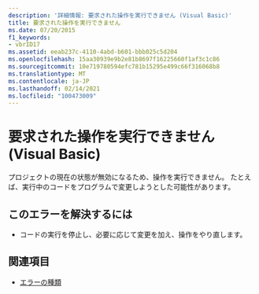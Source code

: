 ```yaml
---
description: '詳細情報: 要求された操作を実行できません (Visual Basic)'
title: 要求された操作を実行できません
ms.date: 07/20/2015
f1_keywords:
- vbrID17
ms.assetid: eeab237c-4110-4abd-b601-bbb025c5d204
ms.openlocfilehash: 15aa30939e9b2e81b8697f16225660f1af3c1c86
ms.sourcegitcommit: 10e719780594efc781b15295e499c66f316068b8
ms.translationtype: MT
ms.contentlocale: ja-JP
ms.lasthandoff: 02/14/2021
ms.locfileid: "100473009"
---
```

# <a name="cant-perform-requested-operation-visual-basic"></a>要求された操作を実行できません (Visual Basic)

プロジェクトの現在の状態が無効になるため、操作を実行できません。 たとえば、実行中のコードをプログラムで変更しようとした可能性があります。  
  
## <a name="to-correct-this-error"></a>このエラーを解決するには  
  
- コードの実行を停止し、必要に応じて変更を加え、操作をやり直します。  
  
## <a name="see-also"></a>関連項目

- [エラーの種類](../programming-guide/language-features/error-types.md)
